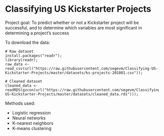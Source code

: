# Classifying US Kickstarter Projects

Project goal: To predict whether or not a Kickstarter project will be successful, and to determine which variables are most significant in determining a project’s success

To download the data:
````
# Raw dataset
install.packages("readr");
library(readr);
raw_data <- read_csv(url("https://raw.githubusercontent.com/segevm/Classifying-US-Kickstarter-Projects/master/datasets/ks-projects-201801.csv"));

# Cleaned dataset
cleaned_data <- readRDS(gzcon(url("https://raw.githubusercontent.com/segevm/Classifying-US-Kickstarter-Projects/master/datasets/cleaned_data.rds")));

````

Methods used:

* Logistic regression
* Neural networks
* K-nearest neighbors
* K-means clustering